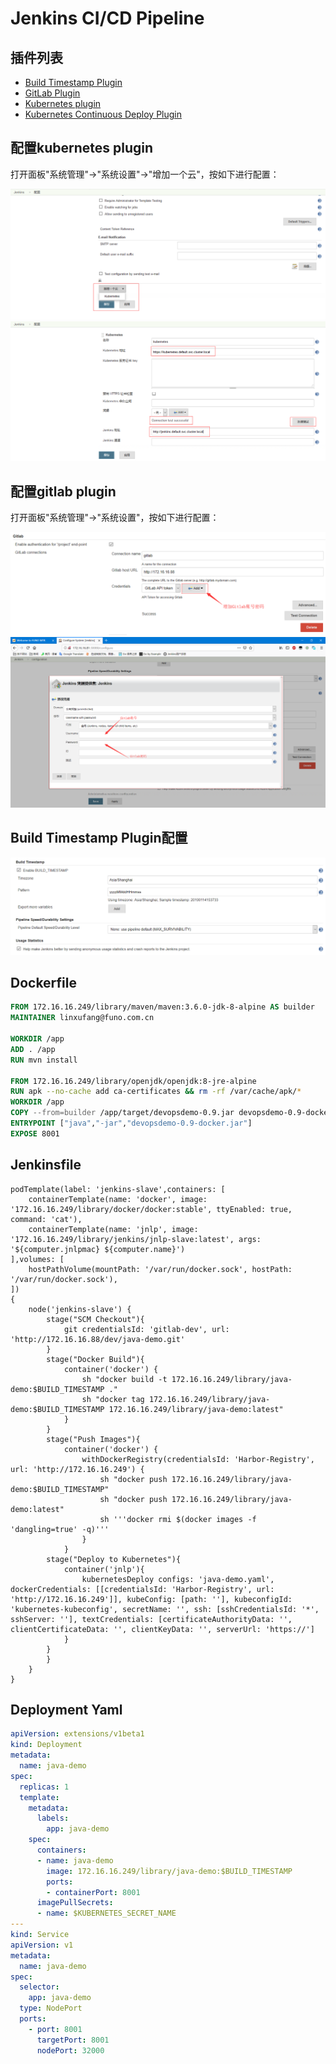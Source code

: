 # Jenkins CI/CD Pipeline

## 插件列表

* [Build Timestamp Plugin](https://wiki.jenkins.io/display/JENKINS/GitLab+Plugin)
* [GitLab Plugin](https://wiki.jenkins.io/display/JENKINS/GitLab+Plugin)
* [Kubernetes plugin](https://github.com/jenkinsci/kubernetes-plugin)
* [Kubernetes Continuous Deploy Plugin](https://wiki.jenkins.io/display/JENKINS/Kubernetes+Continuous+Deploy+Plugin)

## 配置kubernetes plugin

打开面板"系统管理"->"系统设置"->"增加一个云"，按如下进行配置：

![jenkins-kubernetes-01](./images/jenkins-kubernetes-01.png)
![jenkins-kubernetes-02](./images/jenkins-kubernetes-02.png)

## 配置gitlab plugin

打开面板"系统管理"->"系统设置"，按如下进行配置：

![jenkins-gitlab-plugin01.png](./images/jenkins-gitlab-plugin01.png)
![jenkins-gitlab-plugin02.png](./images/jenkins-gitlab-plugin02.png)

## Build Timestamp Plugin配置

![jenkins-timestamp01.png](./images/jenkins-timestamp01.png)

## Dockerfile

```dockerfile
FROM 172.16.16.249/library/maven/maven:3.6.0-jdk-8-alpine AS builder
MAINTAINER linxufang@funo.com.cn

WORKDIR /app
ADD . /app
RUN mvn install

FROM 172.16.16.249/library/openjdk/openjdk:8-jre-alpine
RUN apk --no-cache add ca-certificates && rm -rf /var/cache/apk/*
WORKDIR /app
COPY --from=builder /app/target/devopsdemo-0.9.jar devopsdemo-0.9-docker.jar
ENTRYPOINT ["java","-jar","devopsdemo-0.9-docker.jar"]
EXPOSE 8001
```

## Jenkinsfile

```jenkinsfile
podTemplate(label: 'jenkins-slave',containers: [
    containerTemplate(name: 'docker', image: '172.16.16.249/library/docker/docker:stable', ttyEnabled: true, command: 'cat'),
    containerTemplate(name: 'jnlp', image: '172.16.16.249/library/jenkins/jnlp-slave:latest', args: '${computer.jnlpmac} ${computer.name}')
],volumes: [
    hostPathVolume(mountPath: '/var/run/docker.sock', hostPath: '/var/run/docker.sock'),
])
{
    node('jenkins-slave') {
        stage("SCM Checkout"){
            git credentialsId: 'gitlab-dev', url: 'http://172.16.16.88/dev/java-demo.git'
        }
        stage("Docker Build"){
            container('docker') {
                sh "docker build -t 172.16.16.249/library/java-demo:$BUILD_TIMESTAMP ."
                sh "docker tag 172.16.16.249/library/java-demo:$BUILD_TIMESTAMP 172.16.16.249/library/java-demo:latest"
            }
        }
        stage("Push Images"){
            container('docker') {
                withDockerRegistry(credentialsId: 'Harbor-Registry', url: 'http://172.16.16.249') {
                    sh "docker push 172.16.16.249/library/java-demo:$BUILD_TIMESTAMP"
                    sh "docker push 172.16.16.249/library/java-demo:latest"
                    sh '''docker rmi $(docker images -f 'dangling=true' -q)'''
                }
            }
        stage("Deploy to Kubernetes"){
            container('jnlp'){
                kubernetesDeploy configs: 'java-demo.yaml', dockerCredentials: [[credentialsId: 'Harbor-Registry', url: 'http://172.16.16.249']], kubeConfig: [path: ''], kubeconfigId: 'kubernetes-kubeconfig', secretName: '', ssh: [sshCredentialsId: '*', sshServer: ''], textCredentials: [certificateAuthorityData: '', clientCertificateData: '', clientKeyData: '', serverUrl: 'https://']
            }
        }
        }
    }
}
```

## Deployment Yaml

```yaml
apiVersion: extensions/v1beta1
kind: Deployment
metadata:
  name: java-demo
spec:
  replicas: 1
  template:
    metadata:
      labels:
        app: java-demo
    spec:
      containers:
      - name: java-demo
        image: 172.16.16.249/library/java-demo:$BUILD_TIMESTAMP
        ports:
        - containerPort: 8001
      imagePullSecrets:
      - name: $KUBERNETES_SECRET_NAME
---
kind: Service
apiVersion: v1
metadata:
  name: java-demo
spec:
  selector:
    app: java-demo
  type: NodePort
  ports:
    - port: 8001
      targetPort: 8001
      nodePort: 32000
```